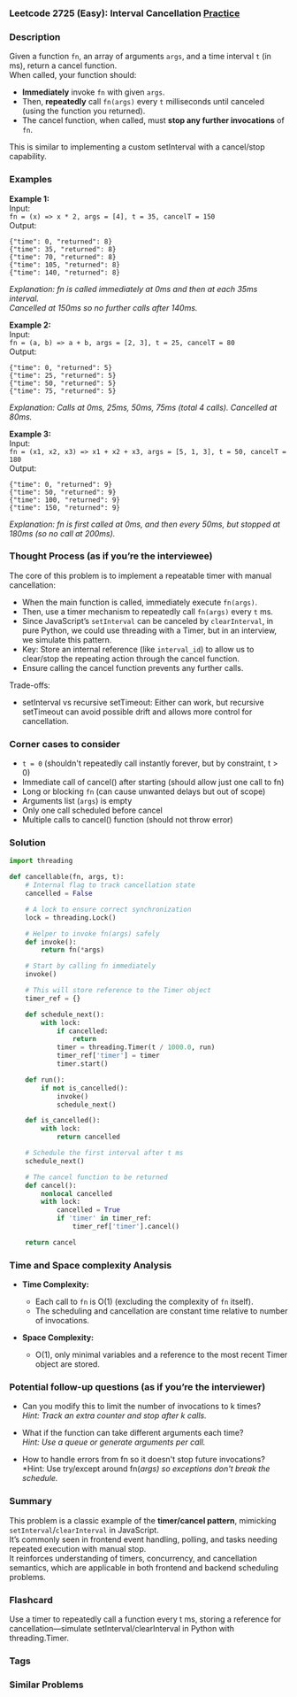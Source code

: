 ### Leetcode 2725 (Easy): Interval Cancellation [Practice](https://leetcode.com/problems/interval-cancellation)

### Description  
Given a function `fn`, an array of arguments `args`, and a time interval `t` (in ms), return a cancel function.  
When called, your function should:
- **Immediately** invoke `fn` with given `args`.
- Then, **repeatedly** call `fn(args)` every `t` milliseconds until canceled (using the function you returned).
- The cancel function, when called, must **stop any further invocations** of `fn`.

This is similar to implementing a custom setInterval with a cancel/stop capability.

### Examples  

**Example 1:**  
Input:  
`fn = (x) => x * 2, args = [4], t = 35, cancelT = 150`  
Output:  
```
{"time": 0, "returned": 8}
{"time": 35, "returned": 8}
{"time": 70, "returned": 8}
{"time": 105, "returned": 8}
{"time": 140, "returned": 8}
```
*Explanation: fn is called immediately at 0ms and then at each 35ms interval.  
Cancelled at 150ms so no further calls after 140ms.*

**Example 2:**  
Input:  
`fn = (a, b) => a + b, args = [2, 3], t = 25, cancelT = 80`  
Output:  
```
{"time": 0, "returned": 5}
{"time": 25, "returned": 5}
{"time": 50, "returned": 5}
{"time": 75, "returned": 5}
```
*Explanation: Calls at 0ms, 25ms, 50ms, 75ms (total 4 calls). Cancelled at 80ms.*

**Example 3:**  
Input:  
`fn = (x1, x2, x3) => x1 + x2 + x3, args = [5, 1, 3], t = 50, cancelT = 180`  
Output:  
```
{"time": 0, "returned": 9}
{"time": 50, "returned": 9}
{"time": 100, "returned": 9}
{"time": 150, "returned": 9}
```
*Explanation: fn is first called at 0ms, and then every 50ms, but stopped at 180ms (so no call at 200ms).*

### Thought Process (as if you’re the interviewee)  
The core of this problem is to implement a repeatable timer with manual cancellation:
- When the main function is called, immediately execute `fn(args)`.
- Then, use a timer mechanism to repeatedly call `fn(args)` every `t` ms.
- Since JavaScript’s `setInterval` can be canceled by `clearInterval`, in pure Python, we could use threading with a Timer, but in an interview, we simulate this pattern.
- Key: Store an internal reference (like `interval_id`) to allow us to clear/stop the repeating action through the cancel function.
- Ensure calling the cancel function prevents any further calls.

Trade-offs:  
- setInterval vs recursive setTimeout: Either can work, but recursive setTimeout can avoid possible drift and allows more control for cancellation.

### Corner cases to consider  
- `t = 0` (shouldn't repeatedly call instantly forever, but by constraint, t > 0)
- Immediate call of cancel() after starting (should allow just one call to fn)
- Long or blocking `fn` (can cause unwanted delays but out of scope)
- Arguments list (`args`) is empty
- Only one call scheduled before cancel
- Multiple calls to cancel() function (should not throw error)

### Solution

```python
import threading

def cancellable(fn, args, t):
    # Internal flag to track cancellation state
    cancelled = False

    # A lock to ensure correct synchronization
    lock = threading.Lock()

    # Helper to invoke fn(args) safely
    def invoke():
        return fn(*args)

    # Start by calling fn immediately
    invoke()

    # This will store reference to the Timer object
    timer_ref = {}

    def schedule_next():
        with lock:
            if cancelled:
                return
            timer = threading.Timer(t / 1000.0, run)
            timer_ref['timer'] = timer
            timer.start()

    def run():
        if not is_cancelled():
            invoke()
            schedule_next()

    def is_cancelled():
        with lock:
            return cancelled

    # Schedule the first interval after t ms
    schedule_next()

    # The cancel function to be returned
    def cancel():
        nonlocal cancelled
        with lock:
            cancelled = True
            if 'timer' in timer_ref:
                timer_ref['timer'].cancel()

    return cancel
```

### Time and Space complexity Analysis  

- **Time Complexity:**  
  - Each call to `fn` is O(1) (excluding the complexity of `fn` itself).
  - The scheduling and cancellation are constant time relative to number of invocations.

- **Space Complexity:**  
  - O(1), only minimal variables and a reference to the most recent Timer object are stored.

### Potential follow-up questions (as if you’re the interviewer)  

- Can you modify this to limit the number of invocations to k times?  
  *Hint: Track an extra counter and stop after k calls.*

- What if the function can take different arguments each time?  
  *Hint: Use a queue or generate arguments per call.*

- How to handle errors from fn so it doesn't stop future invocations?  
  *Hint: Use try/except around fn(*args) so exceptions don't break the schedule.*

### Summary
This problem is a classic example of the **timer/cancel pattern**, mimicking `setInterval`/`clearInterval` in JavaScript.  
It’s commonly seen in frontend event handling, polling, and tasks needing repeated execution with manual stop.  
It reinforces understanding of timers, concurrency, and cancellation semantics, which are applicable in both frontend and backend scheduling problems.


### Flashcard
Use a timer to repeatedly call a function every t ms, storing a reference for cancellation—simulate setInterval/clearInterval in Python with threading.Timer.

### Tags

### Similar Problems
